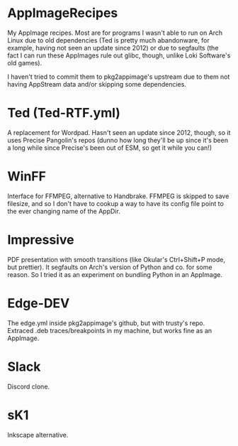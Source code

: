 # AppImageRecipes
My AppImage recipes. Most are for programs I wasn't able to run on Arch Linux due to old dependencies (Ted is pretty much abandonware, for example, having not seen an update since 2012) or due to segfaults (the fact I can run these AppImages rule out glibc, though, unlike Loki Software's old games).

I haven't tried to commit them to pkg2appimage's upstream due to them not having AppStream data and/or skipping some dependencies.

# Ted (Ted-RTF.yml)

A replacement for Wordpad. Hasn't seen an update since 2012, though, so it uses Precise Pangolin's repos (dunno how long they'll be up since it's been a long while since Precise's been out of ESM, so get it while you can!)

# WinFF

Interface for FFMPEG, alternative to Handbrake. FFMPEG is skipped to save filesize, and so I don't have to cookup a way to have its config file point to the ever changing name of the AppDir.

# Impressive

PDF presentation with smooth transitions (like Okular's Ctrl+Shift+P mode, but prettier). It segfaults on Arch's version of Python and co. for some reason. So I tried it as an experiment on bundling Python in an AppImage.

# Edge-DEV

The edge.yml inside pkg2appimage's github, but with trusty's repo. Extraced .deb traces/breakpoints in my machine, but works fine as an AppImage.

# Slack

Discord clone.

# sK1

Inkscape alternative.
